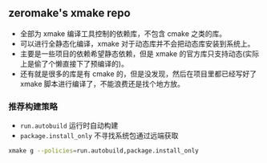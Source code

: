 ## zeromake's xmake repo

- 全部为 xmake 编译工具控制的依赖库，不包含 cmake 之类的库。
- 可以进行全静态化编译，xmake 对于动态库并不会把动态库安装到系统上。
- 主要是一些项目的依赖希望静态依赖，但是 xmake 的官方库只支持动态(实际上是偷了个懒直接下了预编译的)。
- 还有就是很多的库是有 cmake 的，但是没发现，然后在项目里都已经写好了 xmake 脚本进行编译了，不能浪费还是找个地方放。

### 推荐构建策略

- `run.autobuild` 运行时自动构建
- `package.install_only` 不寻找系统包通过远端获取

```sh
xmake g --policies=run.autobuild,package.install_only
```
